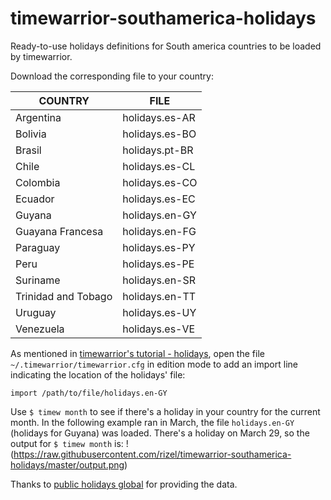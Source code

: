# timewarrior-southamerica-holidays

Ready-to-use holidays definitions for South america countries to be loaded by timewarrior.

Download the corresponding file to your country:


COUNTRY 					|   FILE 
----------------------------|------------------
Argentina 					|	holidays.es-AR
Bolivia 					|	holidays.es-BO
Brasil						|	holidays.pt-BR
Chile 						|	holidays.es-CL
Colombia 					|	holidays.es-CO
Ecuador 					|	holidays.es-EC
Guyana  	 				|   holidays.en-GY
Guayana Francesa 			|   holidays.en-FG
Paraguay 					|	holidays.es-PY
Peru 						|	holidays.es-PE
Suriname   					|   holidays.en-SR
Trinidad and Tobago 		|   holidays.en-TT
Uruguay 					|	holidays.es-UY
Venezuela 					|	holidays.es-VE



As mentioned in [timewarrior's tutorial - holidays](https://timewarrior.net/docs/tutorial.html#holidays), 
open the file `~/.timewarrior/timewarrior.cfg` in edition mode to add an import line indicating the location of the holidays\' file:

`import /path/to/file/holidays.en-GY`


Use  `$ timew month`  to see if there's a holiday in your country for the current month.
In the following example ran in March, the file `holidays.en-GY` (holidays for Guyana) was loaded. There's a holiday on March 29, so the output for `$ timew month` is:
!(https://raw.githubusercontent.com/rizel/timewarrior-southamerica-holidays/master/output.png)

Thanks to [public holidays global](https://publicholidays.global/) for providing the data.
